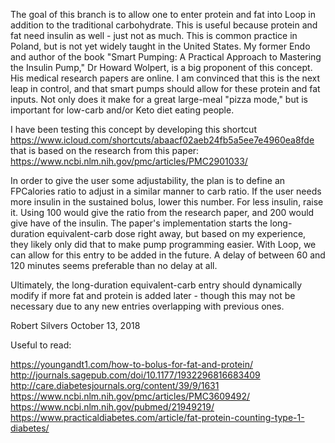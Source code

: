 The goal of this branch is to allow one to enter protein and fat into Loop in addition to the traditional carbohydrate. This is useful
because protein and fat need insulin as well - just not as much. This is common practice in Poland, but is not yet widely taught in the 
United States. My former Endo and author of the book "Smart Pumping: A Practical Approach to Mastering the Insulin Pump," 
Dr Howard Wolpert, is a big proponent of this concept. His medical research papers are online. I am convinced that this is the next
leap in control, and that smart pumps should allow for these protein and fat inputs. Not only does it make for a great large-meal 
"pizza mode," but is important for low-carb and/or Keto diet eating people.

I have been testing this concept by developing this shortcut https://www.icloud.com/shortcuts/abaacf02aeb24fb5a5ee7e4960ea8fde that is 
based on the research from this paper: https://www.ncbi.nlm.nih.gov/pmc/articles/PMC2901033/

In order to give the user some adjustability, the plan is to define an FPCalories ratio to adjust in a similar manner to carb ratio.
If the user needs more insulin in the sustained bolus, lower this number. For less insulin, raise it. Using 100 would give the ratio
from the research paper, and 200 would give have of the insulin. The paper's implementation starts the long-duration equivalent-carb dose
right away, but based on my experience, they likely only did that to make pump programming easier. With Loop, we can allow for this 
entry to be added in the future. A delay of between 60 and 120 minutes seems preferable than no delay at all.

Ultimately, the long-duration equivalent-carb entry should dynamically modify if more fat and protein is added later - though this may
not be necessary due to any new entries overlapping with previous ones.

Robert Silvers
October 13, 2018


Useful to read: 

https://youngandt1.com/how-to-bolus-for-fat-and-protein/
http://journals.sagepub.com/doi/10.1177/1932296816683409
http://care.diabetesjournals.org/content/39/9/1631
https://www.ncbi.nlm.nih.gov/pmc/articles/PMC3609492/
https://www.ncbi.nlm.nih.gov/pubmed/21949219/
https://www.practicaldiabetes.com/article/fat-protein-counting-type-1-diabetes/
